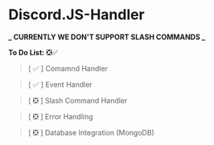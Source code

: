 # Discord.JS-Handler

**_ CURRENTLY WE DON'T SUPPORT SLASH COMMANDS _**

**To Do List:** ❎✅

> [ ✅ ] Comamnd Handler

> [ ✅ ] Event Handler

> [ ❎ ] Slash Command Handler

> [ ❎ ] Error Handling

> [ ❎ ] Database Integration (MongoDB)
